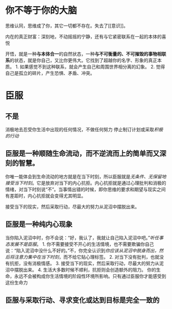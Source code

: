 
# 你不等于你的大脑
思维认同，思维成了你，其它一切都不存在。失去了[[意识]]。

内在的真正财富：深刻地，不动摇摇的宁静，还有与它紧密联系在一起的本体的喜悦

开悟，就是一种**与本体合一**的自然状态，一种**与不可衡量的、不可摧毁的事物相联系**的状态，就是你自己，又比你更伟大。它找到了超越你的名字、形象的真正本质。
	1. 如果感觉不到这种联系，就会产生自己和周围世界相分离的幻象。
	2. 觉得自己是孤立的碎片，产生恐惧、矛盾、冲突。




# 臣服
## 不是
消极地去忍受你生活中出现的任何情况，不做任何努力
停止制订计划或采取*积极的行动*

## 臣服是一种顺随**生命流动**，而不逆流而上的简单而又深刻的智慧。
你唯一能体会到生命流动的地方就是在当下时刻，所以臣服就是*无条件、无保留地接受当下时刻*。它是放弃对当下的内心抗拒。内心抗拒就是通过心理批判和消极的情绪，对当下时刻说“不”。当事情出错的时候，即你思维的要求和期望与现实之间有差距时，内心抗拒就会变得尤其明显。

接受当下的现实，然后采取行动，尽最大的努力从泥沼中摆脱出来。
## 臣服是一种纯内心现象
当你陷入泥沼中时，你不会说：“好，我认了，我就让自己陷入泥沼中吧。”*听任事态发展不是臣服*。
	1. 你不需要接受不开心的生活情境，也不需要欺骗你自己说：“陷入泥沼中没什么不好的。”不，你完全认识到*你应该从泥沼中脱身而出，然后将注意力集中在当下时刻*，而不给它贴心理标签。
	2. 对当下没有批判，也就没有抗拒，没有消极情感。
	3. 接受当下的现实，然后采取行动，尽最大的努力从泥沼中摆脱出来。
	4. 生活大多数时候不顺利，抗拒则会创造额外的阻力。
你的生命，永远不会被构成你生活情境的阶段性环境所影响。只有通过臣服你才能感受到这份生命力
## 臣服与采取行动、寻求变化或达到目标是完全一致的